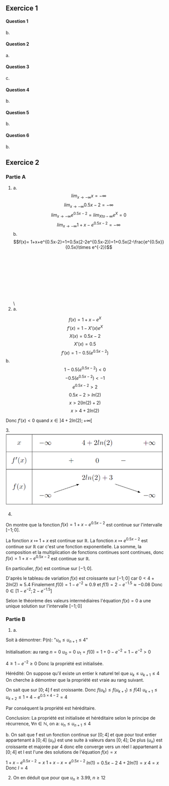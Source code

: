 ## Exercice 1

#### Question 1
b.

#### Question 2
a.

#### Question 3
c.

#### Question 4
b.

#### Question 5
b.

#### Question 6
b.

## Exercice 2

### Partie A

1. 
    a. $$ lim_{x \to -\infty} x = -\infty$$ 
    $$ lim_{x \to -\infty} 0.5x-2= -\infty$$
    $$ lim_{x \to -\infty} e^{0.5x-2}= lim_{X to -\infty} e^X = 0$$
    $$ lim_{x \to -\infty} 1+x-e^{0.5x-2}=-\infty$$
    b.  
    $$f(x)= 1+x+e^{0.5x-2}=1+0.5x(2-2e^{0.5x-2})=1+0.5x(2-\frac{e^{0.5x}}{0.5x}\times e^{-2})$$ 
    \
    \
    \
    \
    \
    \
    \
    \
    \
    \
2. a. 

$$f(x)=1+x-e^{X}$$
$$f'(x)=1-X'(x)e^{X}$$
$$X(x)=0.5x-2$$
$$X'(x)=0.5$$
$$f'(x)=1-0.5(e^{0.5x-2})$$
b.$$1-0.5(e^{0.5x-2})<0$$
$$-0.5(e^{0.5x-2})<-1$$
$$e^{0.5x-2}>2$$
$$0.5x-2>ln(2)$$
$$x>2(ln(2)+2)$$
$$x>4+2ln(2)$$

Donc $f'(x)<0$ quand $x\in ]4+2ln(2); +\infty[$

3.![Tableau de variation](DM5_1.png)

4.
On montre que la fonction $f(x)=1+x-e^{0.5x-2}$ est continue sur l'intervalle $[-1;0]$.

La fonction $x\mapsto 1+x$ est continue sur $\mathbb{R}$. La fonction $x\mapsto e^{0.5x-2}$ est continue sur $\mathbb{R}$ car c'est une fonction exponentielle. La somme, la composition et la multiplication de fonctions continues sont continues, donc $f(x)=1+x-e^{0.5x-2}$ est continue sur $\mathbb{R}$.

En particulier, $f(x)$ est continue sur $[-1;0]$.

D'après le tableau de variation $f(x)$ est croissante sur $[-1;0]$ car $0<4+2ln(2)\approx 5.4$
Finalement $f(0)=1-e^{-2}\approx 0.9$ et $f(1)=2-e^{-1.5}\approx -0.08$
Donc $0\in [1-e^{-2};2-e^{-1.5}]$

Selon le théorème des valeurs intermédiaires l'équation $f(x)=0$ a une unique solution sur l'intervalle $[-1;0]$

### Partie B

1. a. 

Soit à démontrer:
P(n): "$u_n\leq u_{n+1}\leq 4$"

Initialisation:
au rang $n=0$
$u_0=0$
$u_1=f(0)=1+0-e^{-2}=1-e^{-2}>0$

$4\geq1-e^{-2}\geq0$
Donc la propriété est initialisée.

Hérédité:
On suppose qu'il existe un entier k naturel tel que $u_k\leq u_{k+1}\leq 4$
On cherche à démontrer que la propriété est vraie au rang suivant.

On sait que sur $[0;4]$ f est croissante.
Donc $f(u_k)\leq f(u_{k+1})\leq f(4)$
$u_{k+1}\leq u_{k+2}\leq 1+4-e^{0.5\times 4 -2}=4$

Par conséquent la propriété est héréditaire.

Conclusion: 
La propriété est initialisée et héréditaire selon le principe de récurrence, $\forall n\in \mathbb{N}$, on a: $u_n\leq u_{n+1}\leq 4$

b. On sait que f est un fonction continue sur $[0; 4]$ et que pour tout entier appartenant à $[0;4]$
$(u_n)$ est une suite à valeurs dans $[0;4]$;
De plus $(u_n)$ est croissante et majorée par 4 donc elle converge vers un réel l appartenant à $[0;4]$
et l est l'une des solutions de l'équation $f(x)=x$

$1+x-e^{0.5x-2}=x$
$1+x-x=e^{0.5x-2}$
$ln(1)=0.5x-2$
$4+2ln(1)=x$
$4=x$
Donc $l=4$

2. On en déduit que pour que $u_n \geq 3.99$, $n\geq 12$ 

